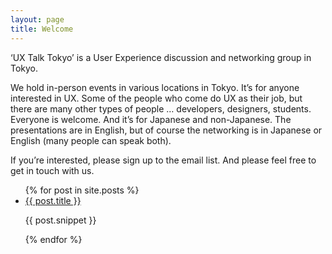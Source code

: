```yaml
---
layout: page
title: Welcome
---
```


‘UX Talk Tokyo’ is a User Experience discussion and networking group in Tokyo.

We hold in-person events in various locations in Tokyo. It’s for anyone interested in UX. Some of the people who come do UX as their job, but there are many other types of people … developers, designers, students. Everyone is welcome. And it’s for Japanese and non-Japanese. The presentations are in English, but of course the networking is in Japanese or English (many people can speak both).

If you’re interested, please sign up to the email list. And please feel free to get in touch with us.

<ul>
  {% for post in site.posts %}
    <li>
      <a href="{{ post.url }}">{{ post.title }}</a>
      <p>{{ post.snippet }}</p>
    </li>
  {% endfor %}
</ul>

